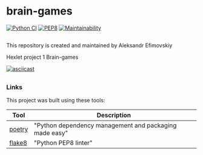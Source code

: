 # brain-games

[![Python CI](https://github.com/bdf715/python-project-lvl1/actions/workflows/pyci.yml/badge.svg)](https://github.com/bdf715/python-project-lvl1/actions/workflows/pyci.yml)
[![PEP8](https://img.shields.io/badge/code%20style-pep8-orange.svg)](https://www.python.org/dev/peps/pep-0008/)
[![Maintainability](https://api.codeclimate.com/v1/badges/0812737a355036c42eb7/maintainability)](https://codeclimate.com/github/bdf715/python-project-lvl1/maintainability)
##


This repository is created and maintained by Aleksandr Efimovskiy

Hexlet project 1 Brain-games

[![asciicast](https://asciinema.org/a/Ld7Wi46lUyBKqVKWXHKWRpKDm.svg)](https://asciinema.org/a/Ld7Wi46lUyBKqVKWXHKWRpKDm)

##

### Links

This project was built using these tools:

| Tool                                                                        | Description                                             |
|-----------------------------------------------------------------------------|---------------------------------------------------------|
| [poetry](https://poetry.eustace.io/)                                        | "Python dependency management and packaging made easy"  |
| [flake8](https://pypi.org/project/flake8/)                                  | "Python PEP8 linter"                                    |
